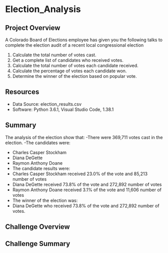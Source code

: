 # Election_Analysis

## Project Overview

A Colorado Board of Elections employee has given you the following talks to complete the election audit of a recent local congressional election

1.	Calculate the total number of votes cast.
2.	Get a complete list of candidates who received votes.
3.	Calculate the total number of votes each candidate received.
4.	Calculate the percentage of votes each candidate won.
5.	Determine the winner of the election based on popular vote.

## Resources
-	Data Source: election_results.csv
-	Software: Python 3.6.1, Visual Studio Code, 1.38.1

## Summary

The analysis of the election show that:
-There were 369,711 votes cast in the election.
-The candidates were:
-	Charles Casper Stockham
-	Diana DeGette
-	Raymon Anthony Doane
- The candidate results were:
-	Charles Casper Stockham received 23.0% of the vote and 85,213 number of votes
-	Diana DeGette received 73.8% of the vote and 272,892 number of votes
-	Raymon Anthony Doane received 3.1% of the vote and 11,606 number of votes
- The winner of the election was:
-	Diana DeGette who received 73.8% of the vote and 272,892 number of votes.
## Challenge Overview

## Challenge Summary

